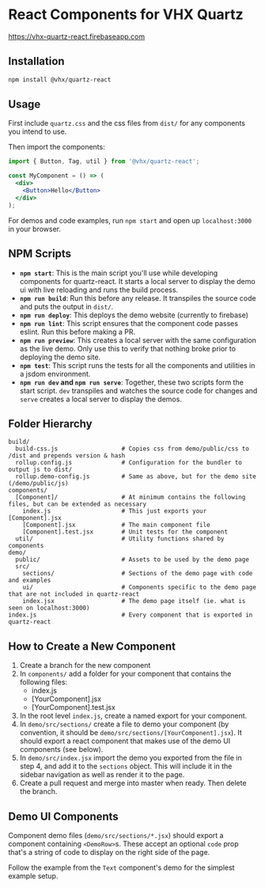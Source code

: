 # React Components for VHX Quartz

https://vhx-quartz-react.firebaseapp.com


## Installation

```bash
npm install @vhx/quartz-react
```


## Usage

First include `quartz.css` and the css files from `dist/` for any components you intend to use.

Then import the components:
```jsx
import { Button, Tag, util } from '@vhx/quartz-react';

const MyComponent = () => (
  <div>
    <Button>Hello</Button>
  </div>
);
```

For demos and code examples, run `npm start` and open up `localhost:3000` in your browser.


## NPM Scripts

- **`npm start`**: This is the main script you'll use while developing components for quartz-react. It starts a local server to display the demo ui with live reloading and runs the build process.
- **`npm run build`**: Run this before any release. It transpiles the source code and puts the output in `dist/`.
- **`npm run deploy`**: This deploys the demo website (currently to firebase)
- **`npm run lint`**: This script ensures that the component code passes eslint. Run this before making a PR.
- **`npm run preview`**: This creates a local server with the same configuration as the live demo. Only use this to verify that nothing broke prior to deploying the demo site.
- **`npm test`**: This script runs the tests for all the components and utilities in a jsdom environment.
- **`npm run dev` and `npm run serve`**: Together, these two scripts form the start script. `dev` transpiles and watches the source code for changes and `serve` creates a local server to display the demos.


## Folder Hierarchy
```
build/
  build-css.js                  # Copies css from demo/public/css to /dist and prepends version & hash
  rollup.config.js              # Configuration for the bundler to output js to dist/
  rollup.demo-config.js         # Same as above, but for the demo site (/demo/public/js)
components/
  [Component]/                  # At minimum contains the following files, but can be extended as necessary
    index.js                    # This just exports your [Component].jsx
    [Component].jsx             # The main component file
    [Component].test.jsx        # Unit tests for the component
  util/                         # Utility functions shared by components
demo/
  public/                       # Assets to be used by the demo page
  src/
    sections/                   # Sections of the demo page with code and examples
    ui/                         # Components specific to the demo page that are not included in quartz-react
    index.jsx                   # The demo page itself (ie. what is seen on localhost:3000)
index.js                        # Every component that is exported in quartz-react
```


## How to Create a New Component

1. Create a branch for the new component
2. In `components/` add a folder for your component that contains the following files:
    - index.js
    - [YourComponent].jsx
    - [YourComponent].test.jsx
3. In the root level `index.js`, create a named export for your component.
4. In `demo/src/sections/` create a file to demo your component (by convention, it should be `demo/src/sections/[YourComponent].jsx`). It should export a react component that makes use of the demo UI components (see below).
5. In `demo/src/index.jsx` import the demo you exported from the file in step 4, and add it to the `sections` object. This will include it in the sidebar navigation as well as render it to the page.
6. Create a pull request and merge into master when ready. Then delete the branch.


## Demo UI Components

Component demo files (`demo/src/sections/*.jsx`) should export a component containing `<DemoRow>`s. These accept an optional `code` prop that's a string of code to display on the right side of the page.

Follow the example from the `Text` component's demo for the simplest example setup.
